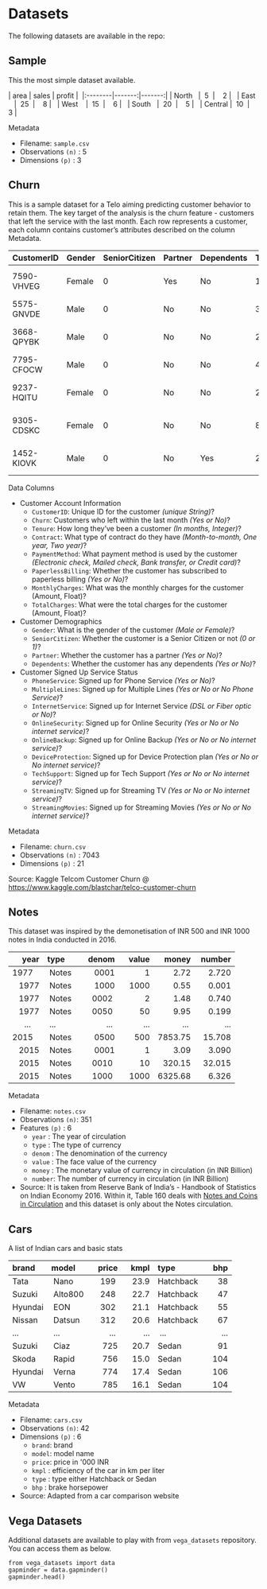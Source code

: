 # Datasets

The following datasets are available in the repo:

## Sample

This the most simple dataset available.

| area    |  sales | profit | 
|:--------|-------:|-------:|
| North   |     5  |      2 |  
| East    |    25  |      8 |  
| West    |    15  |      6 |  
| South   |    20  |      5 |  
| Central |    10  |      3 |  

Metadata
- Filename: `sample.csv`
- Observations `(n)` : 5
- Dimensions `(p)`   : 3


## Churn

This is a sample dataset for a Telo aiming predicting customer behavior to retain them. The key target of the analysis is the churn feature - customers that left the service with the last month. Each row represents a customer, each column contains customer’s attributes described on the column Metadata.


|CustomerID|Gender|SeniorCitizen|Partner|Dependents|Tenure|PhoneService|MultipleLines   |InternetService|OnlineSecurity     |OnlineBackup       |DeviceProtection   |TechSupport        |StreamingTV        |StreamingMovies    |Contract      |PaperlessBilling|PaymentMethod            |MonthlyCharges|TotalCharges|Churn|
|----------|------|-------------|-------|----------|------|------------|----------------|---------------|-------------------|-------------------|-------------------|-------------------|-------------------|-------------------|--------------|----------------|-------------------------|--------------|------------|-----|
|7590-VHVEG|Female|0            |Yes    |No        |1     |No          |No phone service|DSL            |No                 |Yes                |No                 |No                 |No                 |No                 |Month-to-month|Yes             |Electronic check         |29.85         |29.85       |No   |
|5575-GNVDE|Male  |0            |No     |No        |34    |Yes         |No              |DSL            |Yes                |No                 |Yes                |No                 |No                 |No                 |One year      |No              |Mailed check             |56.95         |1889.5      |No   |
|3668-QPYBK|Male  |0            |No     |No        |2     |Yes         |No              |DSL            |Yes                |Yes                |No                 |No                 |No                 |No                 |Month-to-month|Yes             |Mailed check             |53.85         |108.15      |Yes  |
|7795-CFOCW|Male  |0            |No     |No        |45    |No          |No phone service|DSL            |Yes                |No                 |Yes                |Yes                |No                 |No                 |One year      |No              |Bank transfer (automatic)|42.3          |1840.75     |No   |
|9237-HQITU|Female|0            |No     |No        |2     |Yes         |No              |Fiber optic    |No                 |No                 |No                 |No                 |No                 |No                 |Month-to-month|Yes             |Electronic check         |70.7          |151.65      |Yes  |
|9305-CDSKC|Female|0            |No     |No        |8     |Yes         |Yes             |Fiber optic    |No                 |No                 |Yes                |No                 |Yes                |Yes                |Month-to-month|Yes             |Electronic check         |99.65         |820.5       |Yes  |
|1452-KIOVK|Male  |0            |No     |Yes       |22    |Yes         |Yes             |Fiber optic    |No                 |Yes                |No                 |No                 |Yes                |No                 |Month-to-month|Yes             |Credit card (automatic)  |89.1          |1949.4      |No   |


Data Columns

- Customer Account Information
  - `CustomerID`: Unique ID for the customer *(unique String)*?
  - `Churn`: Customers who left within the last month *(Yes or No)*?
  - `Tenure`: How long they’ve been a customer *(In months, Integer)*?
  - `Contract`: What type of contract do they have *(Month-to-month, One year, Two year)*?
  - `PaymentMethod`: What payment method is used by the customer *(Electronic check, Mailed check, Bank transfer, or Credit card)*?
  - `PaperlessBilling`: Whether the customer has subscribed to paperless billing *(Yes or No)*?
  - `MonthlyCharges`: What was the monthly charges for the customer (Amount, Float)?
  - `TotalCharges`: What were the total charges for the customer (Amount, Float)?
- Customer Demographics 
  - `Gender`: What is the gender of the customer *(Male or Female)*?
  - `SeniorCitizen`: Whether the customer is a Senior Citizen or not *(0 or 1)*?
  - `Partner`: Whether the customer has a partner *(Yes or No)*?
  - `Dependents`: Whether the customer has any dependents *(Yes or No)*?
- Customer Signed Up Service Status
  - `PhoneService`: Signed up for Phone Service *(Yes or No)*?
  - `MultipleLines`: Signed up for Multiple Lines *(Yes or No or No Phone Service)*?
  - `InternetService`: Signed up for Internet Service *(DSL or Fiber optic or No)*?
  - `OnlineSecurity`: Signed up for Online Security *(Yes or No or No internet service)*?
  - `OnlineBackup`: Signed up for Online Backup *(Yes or No or No internet service)*?
  - `DeviceProtection`: Signed up for Device Protection plan *(Yes or No or No internet service)*?
  - `TechSupport`: Signed up for Tech Support *(Yes or No or No internet service)*?
  - `StreamingTV`: Signed up for Streaming TV *(Yes or No or No internet service)*?
  - `StreamingMovies`: Signed up for Streaming Movies *(Yes or No or No internet service)*?

Metadata
- Filename: `churn.csv`
- Observations `(n)` : 7043
- Dimensions `(p)`   : 21

Source: Kaggle Telcom Customer Churn @ https://www.kaggle.com/blastchar/telco-customer-churn


## Notes

This dataset was inspired by the demonetisation of INR 500 and INR 1000 notes in India conducted in 2016.

| year    | type   |  denom |  value |   money | number |
|--------:|:-------|-------:|-------:|--------:|-------:|
| 1977    | Notes  |   0001 |      1 |    2.72 |  2.720 |
| 1977    | Notes  |   1000 |   1000 |    0.55 |  0.001 |
| 1977    | Notes  |   0002 |      2 |    1.48 |  0.740 |
| 1977    | Notes  |   0050 |     50 |    9.95 |  0.199 |
| ...     | ...    |    ... |    ... |     ... |    ... |
| 2015    | Notes  |   0500 |    500 | 7853.75 | 15.708 |
| 2015    | Notes  |   0001 |      1 |    3.09 |  3.090 |
| 2015    | Notes  |   0010 |     10 |  320.15 | 32.015 |
| 2015    | Notes  |   1000 |   1000 | 6325.68 |  6.326 |

Metadata
- Filename: `notes.csv`
- Observations `(n)`: 351
- Features `(p)`    : 6
  - `year`  : The year of circulation
  - `type`  : The type of currency
  - `denom` : The denomination of the currency
  - `value` : The face value of the currency
  - `money` : The monetary value of currency in circulation (in INR Billion)
  - `number`: The number of currency in circulation (in INR Billion)
- Source: It is taken from Reserve Bank of India’s - Handbook of Statistics on Indian Economy 2016. Within it, Table 160 deals with [Notes and Coins in Circulation](https://www.rbi.org.in/scripts/PublicationsView.aspx?id=17293) and this dataset is only about the Notes circulation.


## Cars

A list of Indian cars and basic stats 

| brand   | model  |  price |   kmpl | type      |   bhp  |
|:--------|:-------|-------:|-------:|:----------|-------:|
| Tata    | Nano   |    199 |   23.9 | Hatchback |    38  |
| Suzuki  | Alto800|    248 |   22.7 | Hatchback |    47  |
| Hyundai | EON    |    302 |   21.1 | Hatchback |    55  |
| Nissan  | Datsun |    312 |   20.6 | Hatchback |    67  |
| ...     | ...    |    ... |    ... | ...       |   ...  |
| Suzuki  | Ciaz   |    725 |   20.7 | Sedan     |    91  |
| Skoda   | Rapid  |    756 |   15.0 | Sedan     |   104  |
| Hyundai | Verna  |    774 |   17.4 | Sedan     |   106  |
| VW      | Vento  |    785 |   16.1 | Sedan     |   104  |

Metadata
- Filename: `cars.csv`
- Observations `(n)`: 42
- Dimensions `(p)`  : 6
  - `brand`: brand
  - `model`: model name
  - `price`: price in '000 INR 
  - `kmpl` : efficiency of the car in km per liter 
  - `type` : type either Hatchback or Sedan
  - `bhp`  : brake horsepower 
- Source: Adapted from a car comparison website



## Vega Datasets

Additional datasets are available to play with from `vega_datasets` repository. You can access them as below.

```
from vega_datasets import data 
gapminder = data.gapminder()
gapminder.head()
```